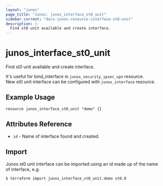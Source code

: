 ```yaml
---
layout: "junos"
page_title: "Junos: junos_interface_st0_unit"
sidebar_current: "docs-junos-resource-interface-st0-unit"
description: |-
  Find st0 unit available and create interface.
---
```


# junos_interface_st0_unit

Find st0 unit available and create interface.

It's useful for bind_interface in `junos_security_ipsec_vpn` resource.  
New st0 unit interface can be configured with `junos_interface` resource.

## Example Usage

```hcl
resource junos_interface_st0_unit "demo" {}
```

## Attributes Reference

* `id` - Name of interface found and created.

## Import

Junos st0 unit interface can be imported using an id made up of the name of interface, e.g.

```
$ terraform import junos_interface_st0_unit.demo st0.0
```
